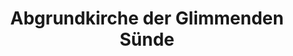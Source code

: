 ---
layout: home
title: Abgrundkirche der Glimmenden Sünde
category: religion
central_figure: Thanatos
type: Kult
---